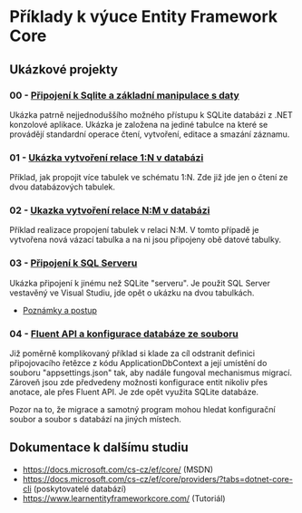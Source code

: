 # Příklady k výuce Entity Framework Core
## Ukázkové projekty
### 00 - [Připojení k Sqlite a základní manipulace s daty](https://github.com/MichalStehlik/EfcExamples/tree/master/00EfcSqlLiteConsole)
Ukázka patrně nejjednoduššího možného přístupu k SQLite databázi z .NET konzolové aplikace. Ukázka je založena na jediné tabulce
na které se provádějí standardní operace čtení, vytvoření, editace a smazání záznamu.
### 01 - [Ukázka vytvoření relace 1:N v databázi](https://github.com/MichalStehlik/EfcExamples/tree/master/Efc01SqlLiteOneToManyConsole)
Příklad, jak propojit více tabulek ve schématu 1:N. Zde již jde jen o čtení ze dvou databázových tabulek.
### 02 - [Ukazka vytvoření relace N:M v databázi](https://github.com/MichalStehlik/EfcExamples/tree/master/Efc02SqliteManyToManyConsole)
Příklad realizace propojení tabulek v relaci N:M. V tomto případě je vytvořena nová vázací tabulka a na ni jsou připojeny obě datové tabulky.
### 03 - [Připojení k SQL Serveru](https://github.com/MichalStehlik/EfcExamples/tree/master/Efc03SqlServerConsole)
Ukázka připojení k jinému než SQLite "serveru". Je použit SQL Server vestavěný ve Visual Studiu, jde opět o ukázku na dvou tabulkách.
- [Poznámky a postup](https://github.com/MichalStehlik/EfcExamples/blob/master/Efc03SqlServerConsole/Docs/Start.md)
### 04 - [Fluent API a konfigurace databáze ze souboru](https://github.com/MichalStehlik/EfcExamples/tree/master/Efc04SqliteFluentAPIConsole)
Již poměrně komplikovaný příklad si klade za cíl odstranit definici připojovacího řetězce z kódu ApplicationDbContext a její umístění do souboru "appsettings.json" tak, aby nadále fungoval mechanismus migrací. Zároveň jsou zde předvedeny možnosti konfigurace entit nikoliv přes anotace, ale přes Fluent API. Je zde opět využita SQLite databáze.

Pozor na to, že migrace a samotný program mohou hledat konfigurační soubor a soubor s databází na jiných místech.
## Dokumentace k dalšímu studiu
* https://docs.microsoft.com/cs-cz/ef/core/ (MSDN)
* https://docs.microsoft.com/cs-cz/ef/core/providers/?tabs=dotnet-core-cli (poskytovatelé databází)
* https://www.learnentityframeworkcore.com/ (Tutoriál)
